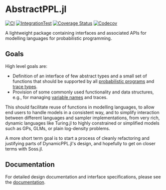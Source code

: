 # AbstractPPL.jl

[![CI](https://github.com/TuringLang/AbstractPPL.jl/actions/workflows/CI.yml/badge.svg?branch=main)](https://github.com/TuringLang/AbstractPPL.jl/actions/workflows/CI.yml?query=branch%3Amain)
[![IntegrationTest](https://github.com/TuringLang/AbstractPPL.jl/actions/workflows/IntegrationTest.yml/badge.svg?branch=main)](https://github.com/TuringLang/AbstractPPL.jl/actions/workflows/IntegrationTest.yml?query=branch%3Amain)
[![Coverage Status](https://coveralls.io/repos/github/TuringLang/AbstractPPL.jl/badge.svg?branch=main)](https://coveralls.io/github/TuringLang/AbstractPPL.jl?branch=main)
[![Codecov](https://codecov.io/gh/TuringLang/AbstractPPL.jl/branch/main/graph/badge.svg)](https://codecov.io/gh/TuringLang/AbstractPPL.jl)

A lightweight package containing interfaces and associated APIs for modelling languages for probabilistic programming.

## Goals

High level goals are:

  - Definition of an interface of few abstract types and a small set of functions that should be
    supported by all [probabilistic programs](./src/abstractprobprog.jl) and [trace
    types](./src/abstractmodeltrace.jl).
  - Provision of some commonly used functionality and data structures, e.g., for managing [variable names](./src/varname.jl) and
    traces.

This should facilitate reuse of functions in modelling languages, to allow end users to handle
models in a consistent way, and to simplify interaction between different languages and sampler
implementations, from very rich, dynamic languages like Turing.jl to highly constrained or
simplified models such as GPs, GLMs, or plain log-density problems.

A more short term goal is to start a process of cleanly refactoring and justifying parts of
DynamicPPL.jl's design, and hopefully to get on closer terms with Soss.jl.

## Documentation

For detailed design documentation and interface specifications, please see the [documentation](https://turinglang.org/AbstractPPL.jl/).